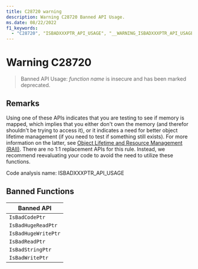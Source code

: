 ```yaml
---
title: C28720 warning
description: Warning C28720 Banned API Usage.
ms.date: 08/22/2022
f1_keywords: 
  - "C28720", "ISBADXXXPTR_API_USAGE", "__WARNING_ISBADXXXPTR_API_USAGE"
---
```

# Warning C28720

> Banned API Usage: *function name* is insecure and has been marked deprecated.

## Remarks

Using one of these APIs indicates that you are testing to see if memory is mapped, which implies that you either don't own the memory (and therefor shouldn't be trying to access it), or it indicates a need for better object lifetime management (if you need to test if something still exists). For more information on the latter, see [Object Lifetime and Resource Management (RAII)](/cpp/cpp/object-lifetime-and-resource-management-modern-cpp). 
There are no 1:1 replacement APIs for this rule. Instead, we recommend reevaluating your code to avoid the need to utilize these functions. 

Code analysis name: ISBADXXXPTR_API_USAGE

## Banned Functions

| Banned API |
| -----------|
|```IsBadCodePtr```|
|```IsBadHugeReadPtr```|
|```IsBadHugeWritePtr```|
|```IsBadReadPtr```|
|```IsBadStringPtr```|
|```IsBadWritePtr```|



 

 





